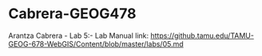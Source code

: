 # Cabrera-GEOG478

Arantza Cabrera - Lab 5:-
Lab Manual link: https://github.tamu.edu/TAMU-GEOG-678-WebGIS/Content/blob/master/labs/05.md